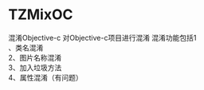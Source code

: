 # TZMixOC
混淆Objective-c
对Objective-c项目进行混淆
混淆功能包括1<br>、类名混淆
<br>2、图片名称混淆
<br>3、加入垃圾方法
<br>4、属性混淆（有问题）
